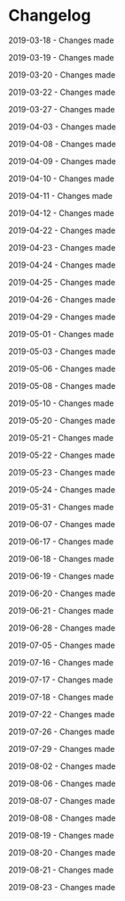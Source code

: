 # Changelog
2019-03-18 - Changes made 

2019-03-19 - Changes made 

2019-03-20 - Changes made 

2019-03-22 - Changes made 

2019-03-27 - Changes made 

2019-04-03 - Changes made 

2019-04-08 - Changes made 

2019-04-09 - Changes made 

2019-04-10 - Changes made 

2019-04-11 - Changes made 

2019-04-12 - Changes made 

2019-04-22 - Changes made 

2019-04-23 - Changes made 

2019-04-24 - Changes made 

2019-04-25 - Changes made 

2019-04-26 - Changes made 

2019-04-29 - Changes made 

2019-05-01 - Changes made 

2019-05-03 - Changes made 

2019-05-06 - Changes made 

2019-05-08 - Changes made 

2019-05-10 - Changes made 

2019-05-20 - Changes made 

2019-05-21 - Changes made 

2019-05-22 - Changes made 

2019-05-23 - Changes made 

2019-05-24 - Changes made 

2019-05-31 - Changes made 

2019-06-07 - Changes made 

2019-06-17 - Changes made 

2019-06-18 - Changes made 

2019-06-19 - Changes made 

2019-06-20 - Changes made 

2019-06-21 - Changes made 

2019-06-28 - Changes made 

2019-07-05 - Changes made 

2019-07-16 - Changes made 

2019-07-17 - Changes made 

2019-07-18 - Changes made 

2019-07-22 - Changes made 

2019-07-26 - Changes made 

2019-07-29 - Changes made 

2019-08-02 - Changes made 

2019-08-06 - Changes made 

2019-08-07 - Changes made 

2019-08-08 - Changes made 

2019-08-19 - Changes made 

2019-08-20 - Changes made 

2019-08-21 - Changes made 

2019-08-23 - Changes made 
